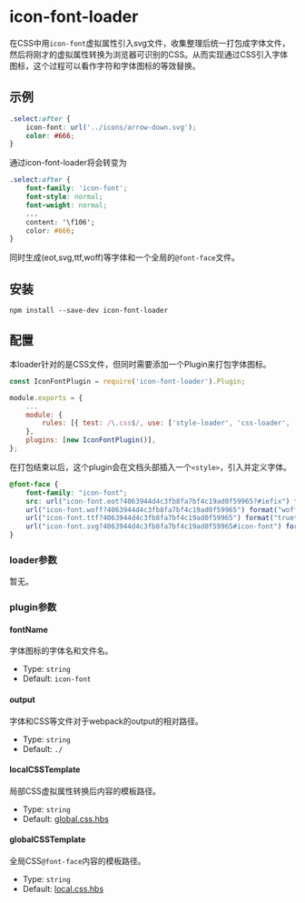 # icon-font-loader

在CSS中用`icon-font`虚拟属性引入svg文件，收集整理后统一打包成字体文件，然后将刚才的虚拟属性转换为浏览器可识别的CSS。从而实现通过CSS引入字体图标，这个过程可以看作字符和字体图标的等效替换。

## 示例

``` css
.select:after {
    icon-font: url('../icons/arrow-down.svg');
    color: #666;
}
```

通过icon-font-loader将会转变为

``` css
.select:after {
    font-family: 'icon-font';
    font-style: normal;
    font-weight: normal;
    ...
    content: '\f106';
    color: #666;
}
```

同时生成(eot,svg,ttf,woff)等字体和一个全局的`@font-face`文件。

## 安装

``` shell
npm install --save-dev icon-font-loader
```

## 配置

本loader针对的是CSS文件，但同时需要添加一个Plugin来打包字体图标。

```javascript
const IconFontPlugin = require('icon-font-loader').Plugin;

module.exports = {
    ...
    module: {
        rules: [{ test: /\.css$/, use: ['style-loader', 'css-loader', 'icon-font-loader'] }],
    },
    plugins: [new IconFontPlugin()],
};
```
在打包结束以后，这个plugin会在文档头部插入一个`<style>`，引入并定义字体。

``` css
@font-face {
	font-family: "icon-font";
	src: url("icon-font.eot?4063944d4c3fb8fa7bf4c19ad0f59965?#iefix") format("embedded-opentype"),
	url("icon-font.woff?4063944d4c3fb8fa7bf4c19ad0f59965") format("woff"),
	url("icon-font.ttf?4063944d4c3fb8fa7bf4c19ad0f59965") format("truetype"),
	url("icon-font.svg?4063944d4c3fb8fa7bf4c19ad0f59965#icon-font") format("svg");
}
```

### loader参数

暂无。

### plugin参数

#### fontName
字体图标的字体名和文件名。

- Type: `string`
- Default: `icon-font`

#### output

字体和CSS等文件对于webpack的output的相对路径。

- Type: `string`
- Default: `./`

#### localCSSTemplate
局部CSS虚拟属性转换后内容的模板路径。

- Type: `string`
- Default: [global.css.hbs](https://github.com/vusion/icon-font-loader/blob/master/src/global.css.hbs)

#### globalCSSTemplate
全局CSS`@font-face`内容的模板路径。

- Type: `string`
- Default: [local.css.hbs](https://github.com/vusion/icon-font-loader/blob/master/src/local.css.hbs)
